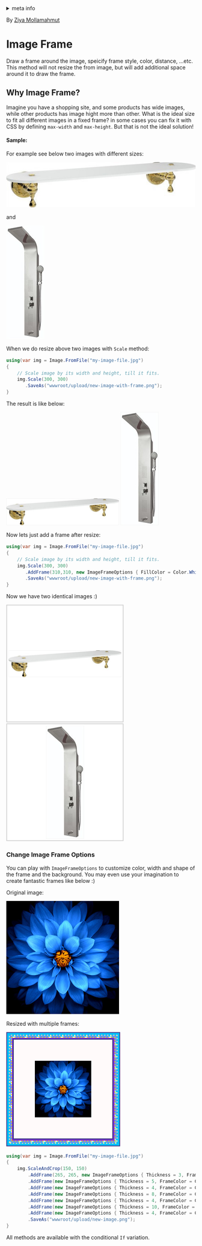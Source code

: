 <!-- meta tags details, will be assigned to meta tags inside header by js -->
<div id="meta-info">
<details><summary>meta info</summary>

> * Title: <i id="md-title">LazZiya.ImageResize - Image Frame (border)</i>
> * Keywords: <i id="md-keywords">asp.net-core, image, resize, crop, scale, text watermark, animated, gif, conditional, frame, border, fill</i>
> * Description: <i id="md-description">Image resizing tool for .Net applications to resize images and add text/image watermark, Supports most common image types including animated gif.</i>
> * Author: <i id="md-author">Ziya Mollamahmut</i>
> * Date: <i id="md-date">09-Mar-2021</i>
> * Image: <i id="md-image">https://github.com/LazZiya/Docs/raw/master/LazZiya.ImageResize/v4.0/images/lazziya-imageresize-logo.png</i>
> * Image-alt: <i id="md-image-alt">LazZiya.ImageResize Logo</i>
> * Version: <i id="md-version">v4.0</i>

</details>
</div>

By [Ziya Mollamahmut](https://github.com/LazZiya)

# Image Frame

Draw a frame around the image, speicify frame style, color, distance, ...etc. This method will not resize the from image, but will add additional space around it to draw the frame.

## Why Image Frame?
Imagine you have a shopping site, and some products has wide images, while other products has image hight more than other. What is the ideal size to fit all different images in a fixed frame? in some cases you can fix it with CSS by defining `max-width` and `max-height`. But that is not the ideal solution!

#### Sample:
For example see below two images with different sizes:

![Wide Image](images/sample-wide-image.jpg)

and 

![Long Image](images/sample-long-image.jpg)

When we do resize above two images with `Scale` method:
````csharp
using(var img = Image.FromFile("my-image-file.jpg")
{
    // Scale image by its width and height, till it fits.
    img.Scale(300, 300)
       .SaveAs("wwwroot/upload/new-image-with-frame.png");
}
````
The result is like below:

![Wide Image](images/raf-no-frame.png)
![Long Image](images/dush-no-frame.png)

Now lets just add a frame after resize:
````csharp
using(var img = Image.FromFile("my-image-file.jpg")
{
    // Scale image by its width and height, till it fits.
    img.Scale(300, 300)
       .AddFrame(310,310, new ImageFrameOptions { FillColor = Color.White })
       .SaveAs("wwwroot/upload/new-image-with-frame.png");
}
````
Now we have two identical images :)

![Wide Image](images/raf-frame.png)
![Long Image](images/dush-frame.png)

### Change Image Frame Options
You can play with `ImageFrameOptions` to customize color, width and shape of the frame and the background. You may even use your imagination to create fantastic frames like below :)

Original image: 

![Original image](images/sample-flower.png)

Resized with multiple frames: 

![Resized with frame](images/multi-bordered-image.png)

````csharp
using(var img = Image.FromFile("my-image-file.jpg")
{
    img.ScaleAndCrop(150, 150)
        .AddFrame(265, 265, new ImageFrameOptions { Thickness = 3, FrameColor = Color.DarkSlateBlue, FillColor = Color.Snow })
        .AddFrame(new ImageFrameOptions { Thickness = 5, FrameColor = Color.BlueViolet })
        .AddFrame(new ImageFrameOptions { Thickness = 4, FrameColor = Color.Gold, DashStyle = DashStyle.Dot })
        .AddFrame(new ImageFrameOptions { Thickness = 8, FrameColor = Color.CornflowerBlue, DashStyle = DashStyle.Dash })
        .AddFrame(new ImageFrameOptions { Thickness = 4, FrameColor = Color.PaleGoldenrod, DashStyle = DashStyle.Dot })
        .AddFrame(new ImageFrameOptions { Thickness = 10, FrameColor = Color.DeepSkyBlue })
        .AddFrame(new ImageFrameOptions { Thickness = 4, FrameColor = Color.DarkSlateBlue })
        .SaveAs("wwwroot/upload/new-image.png");
}
````

All methods are available with the conditional `If` variation.